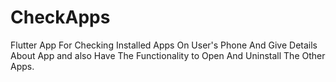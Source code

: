 # CheckApps
Flutter App For Checking Installed Apps On User's Phone And Give Details About App and also Have The Functionality to Open And Uninstall The Other Apps.
